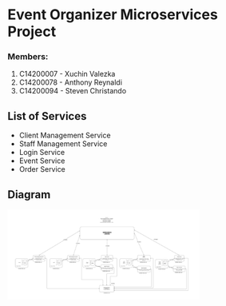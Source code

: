 # Event Organizer Microservices Project

### Members:
1. C14200007 - Xuchin Valezka
2. C14200078 - Anthony Reynaldi
3. C14200094 - Steven Christando


## List of Services
- Client Management Service
- Staff Management Service
- Login Service
- Event Service
- Order Service

## Diagram
<img src="./diagram.png" style="display: inline-block; margin: 0 auto; max-width: 40vw">
